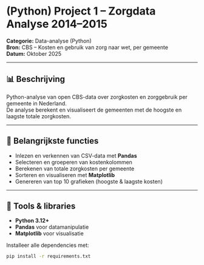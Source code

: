 # (Python) Project 1 – Zorgdata Analyse 2014–2015

**Categorie:** Data-analyse (Python)  
**Bron:** CBS – Kosten en gebruik van zorg naar wet, per gemeente  
**Datum:** Oktober 2025  

---

## 📊 Beschrijving
Python-analyse van open CBS-data over zorgkosten en zorggebruik per gemeente in Nederland.  
De analyse berekent en visualiseert de gemeenten met de hoogste en laagste totale zorgkosten.

---

## 🧩 Belangrijkste functies
- Inlezen en verkennen van CSV-data met **Pandas**  
- Selecteren en groeperen van kostenkolommen  
- Berekenen van totale zorgkosten per gemeente  
- Sorteren en visualiseren met **Matplotlib**  
- Genereren van top 10 grafieken (hoogste & laagste kosten)

---

## 🧠 Tools & libraries
- **Python 3.12+**
- **Pandas** voor datamanipulatie  
- **Matplotlib** voor visualisatie  

Installeer alle dependencies met:
```bash
pip install -r requirements.txt

